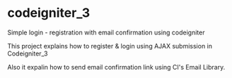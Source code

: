 # codeigniter_3
Simple login - registration with email confirmation using codeigniter

This project explains how to register & login using AJAX submission in Codeigniter_3

Also it expalin how to send email confirmation link using CI's Email Library.
